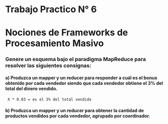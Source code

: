 # Trabajo Practico N° 6
# Nociones de Frameworks de Procesamiento Masivo

### Genere un esquema bajo el paradigma MapReduce para resolver las siguientes consignas:

#### a) Produzca un mapper y un reducer para responder a cuál es el bonus obtenido por cada vendedor siendo que cada vendedor obtiene el 3% del total del dinero vendido.

```
 X * 0.03 = es el 3% del total vendido
```



#### b) Produzca un mapper y un reducer para obtener la cantidad de productos vendidos por cada vendedor, agrupado por coordinador.